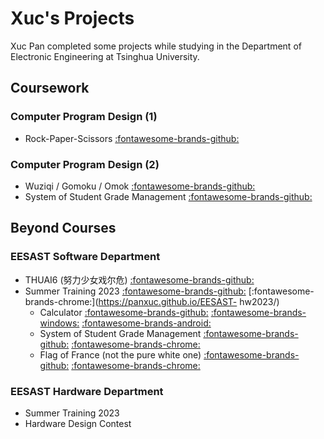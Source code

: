 # Xuc's Projects

Xuc Pan completed some projects while studying in the Department of Electronic Engineering at Tsinghua University.

## Coursework

### Computer Program Design (1)

- Rock-Paper-Scissors [:fontawesome-brands-github:](https://github.com/Panxuc/ComputerProgramDesign-Homework/tree/main/1/ex)

### Computer Program Design (2)

- Wuziqi / Gomoku / Omok [:fontawesome-brands-github:]()
- System of Student Grade Management [:fontawesome-brands-github:]()

## Beyond Courses

### EESAST Software Department

- THUAI6 (努力少女戏尔危) [:fontawesome-brands-github:](https://github.com/Panxuc/THUAI6_team)
- Summer Training 2023 [:fontawesome-brands-github:](https://github.com/Panxuc/EESAST-hw2023) [:fontawesome-brands-chrome:](https://panxuc.github.io/EESAST- hw2023/)
     - Calculator [:fontawesome-brands-github:](https://github.com/Panxuc/EESAST-hw2023-MAUI-calculator) [:fontawesome-brands-windows:]() [:fontawesome-brands-android: ]()
     - System of Student Grade Management [:fontawesome-brands-github:](https://github.com/Panxuc/EESAST-hw2023/tree/main/08) [:fontawesome-brands-chrome:](https://panxuc.github.io/EESAST-hw2023/08/index.html)
     - Flag of France (not the pure white one) [:fontawesome-brands-github:](https://github.com/Panxuc/EESAST-hw2023/tree/main/09) [:fontawesome-brands-chrome:](https://panxuc.github.io/EESAST-hw2023/09/france.html)

### EESAST Hardware Department

- Summer Training 2023
- Hardware Design Contest